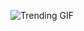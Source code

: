 ![Trending GIF](https://media2.giphy.com/media/v1.Y2lkPThiYjIxNzcycHM5anVvbW03bW1wdXRodWRkY3JmMTIxc3ZqbDI4OG1iZTBrazU3dCZlcD12MV9naWZzX3NlYXJjaCZjdD1n/GfLyPobJEnWDBJOhye/giphy.gif)
